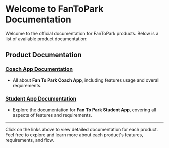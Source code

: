 # Welcome to FanToPark Documentation

Welcome to the official documentation for FanToPark products. Below is a list of available product documentation:

## Product Documentation

### [Coach App Documentation](coach-app/overview.md)
  - All about **Fan To Park Coach App**, including features usage and overall requirements.
  
### [Student App Documentation](student-app/overview.md)
  - Explore the documentation for **Fan To Park Student App**, covering all aspects of features and requirements.

---

Click on the links above to view detailed documentation for each product. Feel free to explore and learn more about each product's features, requirements, and flow.
